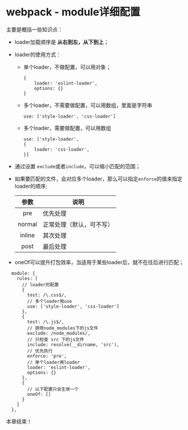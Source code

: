 # webpack - module详细配置



主要是概括一些知识点：

- loader加载顺序是 **从右到左，从下到上**；

- loader的使用方式：

  - 单个loader，不做配置，可以用对象；

    ```
    {
    	loader: 'eslint-loader',
    	options: {}
    }
    ```

  - 多个loader，不需要做配置，可以用数组，里面是字符串

    ```
    use: ['style-loader', 'css-loader']
    ```

  - 多个loader，需要做配置，可以用数组

    ```
    use: ['style-loader', 
    {
    	loader: 'css-loader',
    }]
    ```

- 通过设置 `exclude`或者`include`，可以缩小匹配的范围；

- 如果要匹配的文件，会对应多个loader，那么可以指定`enforce`的值来指定loader的顺序;

  | **参数** | 说明                     |
  | :------: | ------------------------ |
  |   pre    | 优先处理                 |
  |  normal  | 正常处理（默认，可不写） |
  |  inline  | 其次处理                 |
  |   post   | 最后处理                 |

  

- oneOf可以提升打包效率，当适用于某些loader后，就不在往后进行匹配；



```
  module: {
    rules: [
      // loader的配置
      {
        test: /\.css$/,
        // 多个loader用use
        use: ['style-loader', 'css-loader']
      },
      {
        test: /\.js$/,
        // 排除node_modules下的js文件
        exclude: /node_modules/,
        // 只检查 src 下的js文件
        include: resolve(__dirname, 'src'),
        // 优先执行
        enforce: 'pre',
        // 单个loader用loader
        loader: 'eslint-loader',
        options: {}
      },
      {
        // 以下配置只会生效一个
        oneOf: []
      }
    ]
  },
```



本章结束！